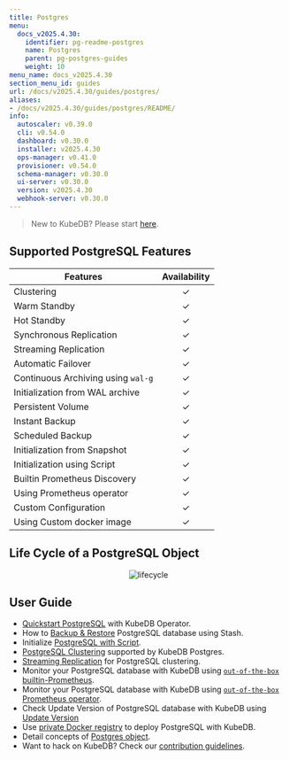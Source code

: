 ```yaml
---
title: Postgres
menu:
  docs_v2025.4.30:
    identifier: pg-readme-postgres
    name: Postgres
    parent: pg-postgres-guides
    weight: 10
menu_name: docs_v2025.4.30
section_menu_id: guides
url: /docs/v2025.4.30/guides/postgres/
aliases:
- /docs/v2025.4.30/guides/postgres/README/
info:
  autoscaler: v0.39.0
  cli: v0.54.0
  dashboard: v0.30.0
  installer: v2025.4.30
  ops-manager: v0.41.0
  provisioner: v0.54.0
  schema-manager: v0.30.0
  ui-server: v0.30.0
  version: v2025.4.30
  webhook-server: v0.30.0
---
```


> New to KubeDB? Please start [here](/docs/v2025.4.30/README).

## Supported PostgreSQL Features

| Features                           | Availability |
|------------------------------------|:------------:|
| Clustering                         |   &#10003;   |
| Warm Standby                       |   &#10003;   |
| Hot Standby                        |   &#10003;   |
| Synchronous Replication            |   &#10003;   |
| Streaming Replication              |   &#10003;   |
| Automatic Failover                 |   &#10003;   |
| Continuous Archiving using `wal-g` |   &#10003;   |
| Initialization from WAL archive    |   &#10003;   |
| Persistent Volume                  |   &#10003;   |
| Instant Backup                     |   &#10003;   |
| Scheduled Backup                   |   &#10003;   |
| Initialization from Snapshot       |   &#10003;   |
| Initialization using Script        |   &#10003;   |
| Builtin Prometheus Discovery       |   &#10003;   |
| Using Prometheus operator          |   &#10003;   |
| Custom Configuration               |   &#10003;   |
| Using Custom docker image          |   &#10003;   |

## Life Cycle of a PostgreSQL Object

<p align="center">
  <img alt="lifecycle"  src="/docs/v2025.4.30/images/postgres/lifecycle.png">
</p>

## User Guide

- [Quickstart PostgreSQL](/docs/v2025.4.30/guides/postgres/quickstart/quickstart) with KubeDB Operator.
- How to [Backup & Restore](/docs/v2025.4.30/guides/postgres/backup/stash/overview/) PostgreSQL database using Stash.
- Initialize [PostgreSQL with Script](/docs/v2025.4.30/guides/postgres/initialization/script_source).
- [PostgreSQL Clustering](/docs/v2025.4.30/guides/postgres/clustering/ha_cluster) supported by KubeDB Postgres.
- [Streaming Replication](/docs/v2025.4.30/guides/postgres/clustering/streaming_replication) for PostgreSQL clustering.
- Monitor your PostgreSQL database with KubeDB using [`out-of-the-box` builtin-Prometheus](/docs/v2025.4.30/guides/postgres/monitoring/using-builtin-prometheus).
- Monitor your PostgreSQL database with KubeDB using [`out-of-the-box` Prometheus operator](/docs/v2025.4.30/guides/postgres/monitoring/using-prometheus-operator).
- Check Update Version of PostgreSQL database with KubeDB using [Update Version](/docs/v2025.4.30/guides/postgres/update-version/versionupgrading)
- Use [private Docker registry](/docs/v2025.4.30/guides/postgres/private-registry/using-private-registry) to deploy PostgreSQL with KubeDB.
- Detail concepts of [Postgres object](/docs/v2025.4.30/guides/postgres/concepts/postgres).
- Want to hack on KubeDB? Check our [contribution guidelines](/docs/v2025.4.30/CONTRIBUTING).
